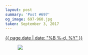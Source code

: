 ```yaml
---
layout: post
summary: 'Post #697'
og_image: 697-960.jpg
taken: September 3, 2017
---
```


<div class="post">
 <time>
  <a href="/697">
   {{ page.date | date: "%B %-d, %Y" }}
  </a>
 </time>
 <a href="/697">
  <figure data-taken="9/3/2017">
   <img sizes="(min-width: 700px) 50vw, calc(100vw - 2rem)" src="{{ site.assets_url }}/697-480.jpg" srcset="{{ site.assets_url }}/697-240.jpg 240w, {{ site.assets_url }}/697-480.jpg 480w, {{ site.assets_url }}/697-720.jpg 720w, {{ site.assets_url }}/697-960.jpg 960w"/>
  </figure>
 </a>
</div>
